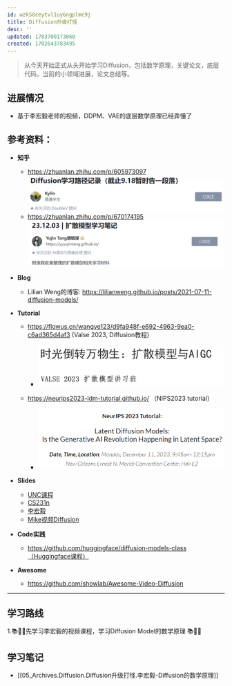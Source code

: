 ```yaml
---
id: wzk58ceytvl1uy6ngplmc9j
title: Diffusion升级打怪
desc: ''
updated: 1703700173060
created: 1702643783495
---
```


> 从今天开始正式从头开始学习Diffusion，包括数学原理，关键论文，底层代码，当前的小领域进展，论文总结等。
>

## **进展情况**
* 基于李宏毅老师的视频，DDPM、VAE的底层数学原理已经弄懂了


## **参考资料**：

* **知乎**
  * https://zhuanlan.zhihu.com/p/605973097
    ![图 0](assets/images/66a8218c0717a7c0d5dbe41f1a949ce4ad4334ffee6e4eccd520c57949df29e2.png)  
  * https://zhuanlan.zhihu.com/p/670174195
    ![图 1](assets/images/3362fb9f5a46269869cde9e4d555ffa8c8b86dfc78f8a21b24292ff4e60c3bc4.png)  

* **Blog**
  * Lilian Weng的博客: https://lilianweng.github.io/posts/2021-07-11-diffusion-models/

* **Tutorial**
  * https://flowus.cn/wangye123/d9fa948f-e692-4963-9ea0-c6ad365d4af3 (Valse 2023, Diffusion教程)
    * ![图 3](assets/images/0f31b71daafc3de9aa97f4510fa4d030b13536b15f8a5ff028f1ab8e7b1e3e2b.png)  

  * https://neurips2023-ldm-tutorial.github.io/ （NIPS2023 tutorial）
    * ![图 2](assets/images/2c002cda3e456cb8a4db4ce0f0ad21d3283175493899f0026452228e08cf5f9f.png)  

* **Slides**
  * [UNC课程](https://www.cs.unc.edu/~ronisen/teaching/fall_2022/pdf_lectures/lecture8_diffusion_model.pdf)
  * [CS231n](http://cs231n.stanford.edu/slides/2023/lecture_15.pdf)
  * [李宏毅](https://speech.ee.ntu.edu.tw/~hylee/ml/ml2023-course-data/DDPM%20(v7).pdf)
  * [Mike视频Diffusion](https://www.dropbox.com/scl/fi/u7jgodz3tz01bzd5uftog/Video-Diffusion-Tutorial-Prof-Mike-Shou-NUS-2023-Dec-15.pdf?rlkey=de6axl9dnjhz1ub0wmpwmpq4f&dl=0)

* **Code实践**
  * https://github.com/huggingface/diffusion-models-class（Huggingface课程）


* **Awesome**
  * https://github.com/showlab/Awesome-Video-Diffusion
---

## **学习路线** 
1.📚🧠📖先学习李宏毅的视频课程，学习Diffusion Model的数学原理 📚🧠📖




## **学习笔记**
* [[05_Archives.Diffusion.Diffusion升级打怪.李宏毅-Diffusion的数学原理]]
